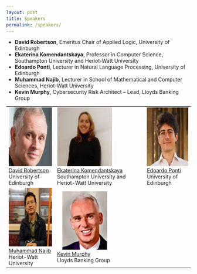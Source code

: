 ```yaml
---
layout: post
title: Speakers
permalink: /speakers/
---
```




- **David Robertson**, Emeritus Chair of Applied Logic, University of Edinburgh
- **Ekaterina Komendantskaya**, Professor in Computer Science, Southampton University and Heriot-Watt University
- **Edoardo Ponti**, Lecturer in Natural Language Processing, University of Edinburgh
- **Muhammad Najib**, Lecturer in School of Mathematical and Computer Sciences, Heriot-Watt University
- **Kevin Murphy**, Cybersecurity Risk Architect – Lead, Lloyds Banking Group

<table>
  <tr>
    <td> 
      <img src="https://github.com/ed-nesy/ed-nesy.github.io/blob/main/images/David_Robertson.jpg?raw=true"  alt="1" width = 150px height = 160px ><br />
      <a href="https://www.linkedin.com/in/dave-robertson-9aab0a13/">David Robertson</a><br />
      University of Edinburgh
    </td>
    <td> 
      <img src="https://github.com/ed-nesy/ed-nesy.github.io/blob/main/images/Ekaterina_Komendantskaya.png?raw=true"  alt="1" width = 150px height = 160px ><br />
      <a href="https://www.macs.hw.ac.uk/~ek19/">Ekaterina Komendantskaya</a><br />
      Southampton University and Heriot-Watt University
    </td>
     <td> 
      <img src="https://github.com/ed-nesy/ed-nesy.github.io/blob/main/images/Edoardo_Ponti.jpeg?raw=true"  alt="1" width = 150px height = 160px ><br />
      <a href="https://ducdauge.github.io/">Edoardo Ponti</a><br />
      University of Edinburgh
    </td>
  </tr> 
  <tr>
    <td> 
      <img src="https://github.com/ed-nesy/ed-nesy.github.io/blob/main/images/Muhammad_Najib.jpg?raw=true"  alt="1" width = 150px height = 160px ><br />
      <a href="https://valvestate.github.io/">Muhammad Najib</a><br />
      Heriot-Watt University
    </td>
    <td> 
      <img src="https://github.com/ed-nesy/ed-nesy.github.io/blob/main/images/Kevin_Murphy.jpg?raw=true"  alt="1" width = 150px height = 160px ><br />
      <a href="https://www.linkedin.com/in/kevin-murphy-llb-dip-pslm-cipm-7b923b21/">Kevin Murphy</a><br />
      Lloyds Banking Group
    </td>
  </tr> 
</table>

<!--
<table>
  <tr>
    <td> 
      <img src="https://github.com/ed-nesy/2025/blob/main/images/Su_Lin_Blodgett.jpg?raw=true"  alt="1" width = 150px height = 160px ><br />
      <a href="https://sblodgett.github.io/">Su Lin Blodgett</a><br />
      Microsoft Research
    </td>
    <td> 
      <img src="https://github.com/ed-nesy/2025/blob/main/images/zuo.png?raw=true"  alt="1" width = 150px height = 160px ><br />
      <a href="https://sites.google.com/view/songzuo">Song Zuo</a><br />
      Google Research
    </td>
     <td> 
      <img src="https://github.com/ed-nesy/2025/blob/main/images/Maziar-c.png?raw=true"  alt="1" width = 150px height = 160px ><br />
      <a href="https://maziarg.github.io/">Maziar Gomrokchi</a><br />
      Elementera
    </td>
  </tr> 
  <tr>
    <td> 
      <img src="https://github.com/ed-nesy/2025/blob/main/images/Rishabh_pic2.jpg?raw=true"  alt="1" width = 150px height = 160px ><br />
      <a href="https://rishabhmehrotra.com/">Rishabh Mehrotra</a><br />
      Sourcegraph
    </td>
    <td> 
      <img src="https://github.com/ed-nesy/2025/blob/main/images/olivier.png?raw=true"  alt="1" width = 150px height = 160px ><br />
      <a href="https://olivierjeunen.github.io/">Olivier Jeunen</a><br />
      ShareChat
    </td>
  </tr> 
</table>
-->
